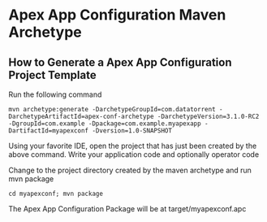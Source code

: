 Apex App Configuration Maven Archetype
======================================

How to Generate a Apex App Configuration Project Template
---------------------------------------------------------

Run the following command

    mvn archetype:generate -DarchetypeGroupId=com.datatorrent -DarchetypeArtifactId=apex-conf-archetype -DarchetypeVersion=3.1.0-RC2 -DgroupId=com.example -Dpackage=com.example.myapexapp -DartifactId=myapexconf -Dversion=1.0-SNAPSHOT

Using your favorite IDE, open the project that has just been created by the above command.
Write your application code and optionally operator code 

Change to the project directory created by the maven archetype and run mvn package

    cd myapexconf; mvn package

The Apex App Configuration Package will be at target/myapexconf.apc
